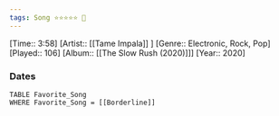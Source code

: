 ```yaml
---
tags: Song ⭐⭐⭐⭐⭐ 💛
---
```

[Time:: 3:58]
[Artist:: [[Tame Impala]] ]
[Genre:: Electronic, Rock, Pop]
[Played:: 106]
[Album:: [[The Slow Rush (2020)]]]
[Year:: 2020]
### Dates
````dataview
TABLE Favorite_Song
WHERE Favorite_Song = [[Borderline]]
````